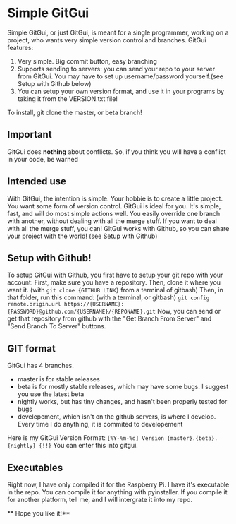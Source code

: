 Simple GitGui
========
Simple GitGui, or just GitGui, is meant for a single programmer, working on a project, who wants very simple version control and branches.
GitGui features:
1. Very simple. Big commit button, easy branching
2. Supports sending to servers: you can send your repo to your server from GitGui. You may have to set up username/password yourself.(see Setup with Github below)
3. You can setup your own version format, and use it in your programs by taking it from the VERSION.txt file!

To install, git clone the master, or beta branch!


Important
----------
GitGui does **nothing** about conflicts. So, if you think you will have a conflict in your code, be warned

Intended use
--------------
With GitGui, the intention is simple. Your hobbie is to create a little project. You want some form of version control.
GitGui is ideal for you. It's simple, fast, and will do most simple actions well.
You easily override one branch with another, without dealing with all the merge stuff. If you want to deal with all the merge stuff, you can!
GitGui works with Github, so you can share your project with the world! (see Setup with Github)

Setup with Github!
-----------------------
To setup GitGui with Github, you first have to setup your git repo with your account:
First, make sure you have a repository.
Then, clone it where you want it. (with ``git clone {GITHUB LINK}`` from a terminal of gitbash)
Then, in that folder, run this command: (with a terminal, or gitbash)
``
git config remote.origin.url https://{USERNAME}:{PASSWORD}@github.com/{USERNAME}/{REPONAME}.git
``
Now, you can send or get that repository from github with the "Get Branch From Server" and "Send Branch To Server" buttons.

GIT format
----------
GitGui has 4 branches. 
* master is for stable releases
* beta is for mostly stable releases, which may have some bugs. I suggest you use the latest beta
* nightly works, but has tiny changes, and hasn't been properly tested for bugs
* develepement, which isn't on the github servers, is where I develop. Every time I do anything, it is commited to developement

Here is my GitGui Version Format:
``[%Y-%m-%d] Version {master}.{beta}.{nightly} {!!}``
You can enter this into gitgui.

Executables
------------
Right now, I have only compiled it for the Raspberry Pi. I have it's executable in the repo.
You can compile it for anything with pyinstaller. If you compile it for another platform, tell me, and I will intergrate it into my repo.


** Hope you like it!**

